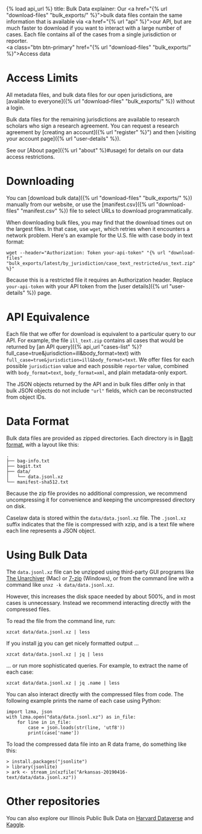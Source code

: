 {% load api_url %}
title: Bulk Data
explainer: Our <a href="{% url "download-files" "bulk_exports/" %}">bulk data files</a> contain the same information that is available via <a href="{% url "api" %}">our API</a>, but are much faster to download if you want to interact with a large number of cases. Each file contains all of the cases from a single jurisdiction or reporter. <br/> <a class="btn btn-primary" href="{% url "download-files" "bulk_exports/" %}">Access data</a>

# Access Limits

All metadata files, and bulk data files for our open jurisdictions, are 
[available to everyone]({% url "download-files" "bulk_exports/" %}) without a login.

Bulk data files for the remaining jurisdictions are available to research scholars who sign a research agreement. You 
can request a research agreement by [creating an account]({% url "register" %}") and then 
[visiting your account page]({% url "user-details" %}).

See our [About page]({% url "about" %}#usage) for details on our data access restrictions.


# Downloading

You can [download bulk data]({% url "download-files" "bulk_exports/" %}) manually from our website, or
use the [manifest.csv]({% url "download-files" "manifest.csv" %})
file to select URLs to download programmatically.

When downloading bulk files, you may find that the download times out on the largest files.
In that case, use `wget`, which retries when it encounters a network problem. Here's an example for the
U.S. file with case body in text format:

    wget --header="Authorization: Token your-api-token" "{% url "download-files" "bulk_exports/latest/by_jurisdiction/case_text_restricted/us_text.zip" %}"

Because this is a restricted file it requires an Authorization header.
Replace `your-api-token` with your API token from the [user details]({% url "user-details" %}) page.

# API Equivalence

Each file that we offer for download is equivalent to a particular query to our API. For example, the file
`ill_text.zip` contains all cases that would be returned by
[an API query]({% api_url "cases-list" %}?full_case=true&jurisdiction=ill&body_format=text)
with `full_case=true&jurisdiction=ill&body_format=text`. We offer files for each possible
`jurisdiction` value and each possible `reporter` value, combined with `body_format=text`, `body_format=xml`,
and plain metadata-only export.

The JSON objects returned by the API and in bulk files differ only in that bulk JSON objects do not include
`"url"` fields, which can be reconstructed from object IDs.


# Data Format

Bulk data files are provided as zipped directories. Each directory is in
[BagIt format](https://en.wikipedia.org/wiki/BagIt), with a layout like this:

    .
    ├── bag-info.txt
    ├── bagit.txt
    ├── data/
    │   └── data.jsonl.xz
    └── manifest-sha512.txt
    
Because the zip file provides no additional compression, we recommend uncompressing it for convenience and
keeping the uncompressed directory on disk.

Caselaw data is stored within the `data/data.jsonl.xz` file. The `.jsonl.xz` suffix
indicates that the file is compressed with xzip, and is a text file where each line represents a JSON object.


# Using Bulk Data

The `data.jsonl.xz` file can be unzipped using third-party GUI programs like
[The Unarchiver](https://theunarchiver.com/) (Mac) or
[7-zip](https://www.7-zip.org/) (Windows), or from the command line with a command like
`unxz -k data/data.jsonl.xz`.

However, this increases the disk space needed by about 500%, and in most cases is unnecessary. Instead
we recommend interacting directly with the compressed files.

To read the file from the command line, run:

    xzcat data/data.jsonl.xz | less

If you install [jq](https://stedolan.github.io/jq/download/) you can get nicely formatted output ...

    xzcat data/data.jsonl.xz | jq | less

... or run more sophisticated queries. For example, to extract the name of each case:

    xzcat data/data.jsonl.xz | jq .name | less

You can also interact directly with the compressed files from code. The following example prints
the name of each case using Python:

    import lzma, json
    with lzma.open("data/data.jsonl.xz") as in_file:
        for line in in_file:
            case = json.loads(str(line, 'utf8'))
            print(case['name'])

To load the compressed data file into an R data frame, do something like this:

    > install.packages("jsonlite")
    > library(jsonlite)
    > ark <- stream_in(xzfile("Arkansas-20190416-text/data/data.jsonl.xz"))

# Other repositories

You can also explore our Illinois Public Bulk Data on 
[Harvard Dataverse](https://dataverse.harvard.edu/dataverse/caselawaccess) and 
[Kaggle](https://www.kaggle.com/harvardlil/caselaw-dataset-illinois).
